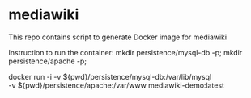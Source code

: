 # mediawiki
This repo contains script to generate Docker image for mediawiki

Instruction to run the container:
mkdir persistence/mysql-db -p;
mkdir persistence/apache -p;

docker run -i -v ${pwd}/persistence/mysql-db:/var/lib/mysql \
-v ${pwd}/persistence/apache:/var/www mediawiki-demo:latest